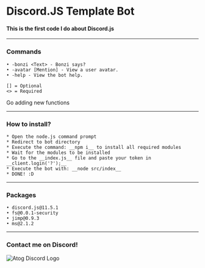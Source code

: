 # Discord.JS Template Bot
#### This is the first code I do about __Discord.js__

------------

### Commands
```
• -bonzi <Text> - Bonzi says?
• -avatar [Mention] - View a user avatar.
• -help - View the bot help.
```
```
[] = Optional
<> = Required
```
Go adding new functions

------------
### How to install?
```
* Open the node.js command prompt
* Redirect to bot directory
* Execute the command: __npm i__ to install all required modules
* Wait for the modules to be installed
* Go to the __index.js__ file and paste your token in __client.login('?');__
* Execute the bot with: __node src/index__
* DONE! :D
```
------------
### Packages
```
• discord.js@11.5.1
• fs@0.0.1-security
• jimp@0.9.3
• ms@2.1.2
```
------------
### Contact me on Discord!
[discord-invite]: https://discord.gg/pka6Kn2

![Atog Discord Logo](https://cdn.discordapp.com/avatars/647594401203224586/c40ce6aa71ca924049f0e1b74c77b7fc.png?size=2048)
  
